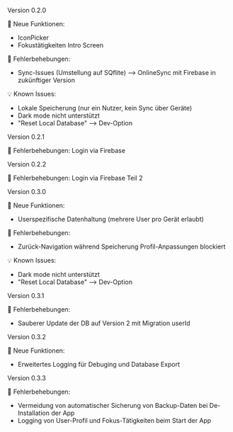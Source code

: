 Version 0.2.0

🚀 Neue Funktionen:
- IconPicker
- Fokustätigkeiten Intro Screen

🐞 Fehlerbehebungen:
- Sync-Issues (Umstellung auf SQflite) --> OnlineSync mit Firebase in zukünftiger Version

💡 Known Issues:
- Lokale Speicherung (nur ein Nutzer, kein Sync über Geräte)
- Dark mode nicht unterstützt
- "Reset Local Database" --> Dev-Option

Version 0.2.1

🐞 Fehlerbehebungen: Login via Firebase

Version 0.2.2

🐞 Fehlerbehebungen: Login via Firebase Teil 2

Version 0.3.0

🚀 Neue Funktionen:
- Userspezifische Datenhaltung (mehrere User pro Gerät erlaubt)

🐞 Fehlerbehebungen:
- Zurück-Navigation während Speicherung Profil-Anpassungen blockiert

💡 Known Issues:
- Dark mode nicht unterstützt
- "Reset Local Database" --> Dev-Option

Version 0.3.1

🐞 Fehlerbehebungen:
- Sauberer Update der DB auf Version 2 mit Migration userId

Version 0.3.2

🚀 Neue Funktionen:
- Erweitertes Logging für Debuging und Database Export

Version 0.3.3

🐞 Fehlerbehebungen:
- Vermeidung von automatischer Sicherung von Backup-Daten bei De-Installation der App
- Logging von User-Profil und Fokus-Tätigkeiten beim Start der App